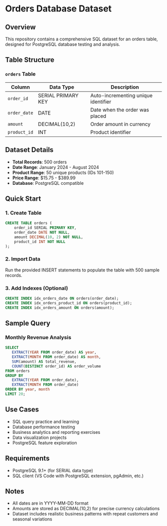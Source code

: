 # Orders Database Dataset

## Overview
This repository contains a comprehensive SQL dataset for an orders table, designed for PostgreSQL database testing and analysis.

## Table Structure

### `orders` Table
| Column | Data Type | Description |
|--------|-----------|-------------|
| `order_id` | SERIAL PRIMARY KEY | Auto-incrementing unique identifier |
| `order_date` | DATE | Date when the order was placed |
| `amount` | DECIMAL(10,2) | Order amount in currency |
| `product_id` | INT | Product identifier |

## Dataset Details
- **Total Records**: 500 orders
- **Date Range**: January 2024 - August 2024
- **Product Range**: 50 unique products (IDs 101-150)
- **Price Range**: $15.75 - $389.99
- **Database**: PostgreSQL compatible

## Quick Start

### 1. Create Table
```sql
CREATE TABLE orders (
    order_id SERIAL PRIMARY KEY,
    order_date DATE NOT NULL,
    amount DECIMAL(10, 2) NOT NULL,
    product_id INT NOT NULL
);
```

### 2. Import Data
Run the provided INSERT statements to populate the table with 500 sample records.

### 3. Add Indexes (Optional)
```sql
CREATE INDEX idx_orders_date ON orders(order_date);
CREATE INDEX idx_orders_product_id ON orders(product_id);
CREATE INDEX idx_orders_amount ON orders(amount);
```

## Sample Query

### Monthly Revenue Analysis
```sql
SELECT 
   EXTRACT(YEAR FROM order_date) AS year,
   EXTRACT(MONTH FROM order_date) AS month,
   SUM(amount) AS total_revenue,
   COUNT(DISTINCT order_id) AS order_volume
FROM orders
GROUP BY 
   EXTRACT(YEAR FROM order_date),
   EXTRACT(MONTH FROM order_date)
ORDER BY year, month
LIMIT 20;
```

## Use Cases
- SQL query practice and learning
- Database performance testing
- Business analytics and reporting exercises
- Data visualization projects
- PostgreSQL feature exploration

## Requirements
- PostgreSQL 9.1+ (for SERIAL data type)
- SQL client (VS Code with PostgreSQL extension, pgAdmin, etc.)

## Notes
- All dates are in YYYY-MM-DD format
- Amounts are stored as DECIMAL(10,2) for precise currency calculations
- Dataset includes realistic business patterns with repeat customers and seasonal variations
